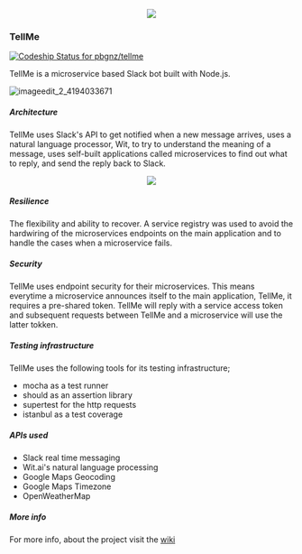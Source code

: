 <p align="center"> 
 <img src="https://user-images.githubusercontent.com/20388583/27060169-fa6f7d46-4fa8-11e7-88ea-c30f05ef5adb.png">
</p>

### TellMe  
[ ![Codeship Status for pbgnz/tellme](https://app.codeship.com/projects/583c80a0-35a0-0135-20a5-52cee2b34c43/status?branch=master)](https://app.codeship.com/projects/227100)

TellMe is a microservice based Slack bot built with Node.js. 

![imageedit_2_4194033671](https://user-images.githubusercontent.com/20388583/27765660-d8410f0a-5e85-11e7-9bbf-6efb139ba055.png)

##### Architecture
TellMe uses Slack's API to get notified when a new message arrives, uses a natural language processor, Wit, to try to understand the meaning of a message, uses self-built applications called microservices to find out what to reply, and send the reply back to Slack.

<p align="center"> 
 <img src="https://user-images.githubusercontent.com/20388583/27765953-5d3d1cf0-5e8e-11e7-9cc7-a3fa719689a2.png">
</p>

##### Resilience
The flexibility and ability to recover. A service registry was used to avoid the hardwiring of the microservices endpoints on the main application and to handle the cases when a microservice fails.

##### Security
TellMe uses endpoint security for their microservices. This means everytime a microservice announces itself to the main application, TellMe, it requires a pre-shared token. TellMe will reply with a service access token and subsequent requests between TellMe and a microservice will use the latter tokken. 

##### Testing infrastructure
TellMe uses the following tools for its testing infrastructure;
- mocha as a test runner
- should as an assertion library
- supertest for the http requests
- istanbul as a test coverage 

##### APIs used
- Slack real time messaging
- Wit.ai's natural language processing
- Google Maps Geocoding
- Google Maps Timezone
- OpenWeatherMap

##### More info
For more info, about the project visit the [wiki](https://github.com/pbgnz/tellme/wiki)
